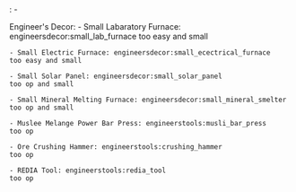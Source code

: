 <Mod>: 
    - <Item>
    <Reason>

Engineer's Decor:
    - Small Labaratory Furnace: engineersdecor:small_lab_furnace
    too easy and small
    
    - Small Electric Furnace: engineersdecor:small_ecectrical_furnace
    too easy and small

    - Small Solar Panel: engineersdecor:small_solar_panel
    too op and small

    - Small Mineral Melting Furnace: engineersdecor:small_mineral_smelter
    too op and small

    - Muslee Melange Power Bar Press: engineerstools:musli_bar_press
    too op

    - Ore Crushing Hammer: engineerstools:crushing_hammer
    too op

    - REDIA Tool: engineerstools:redia_tool
    too op